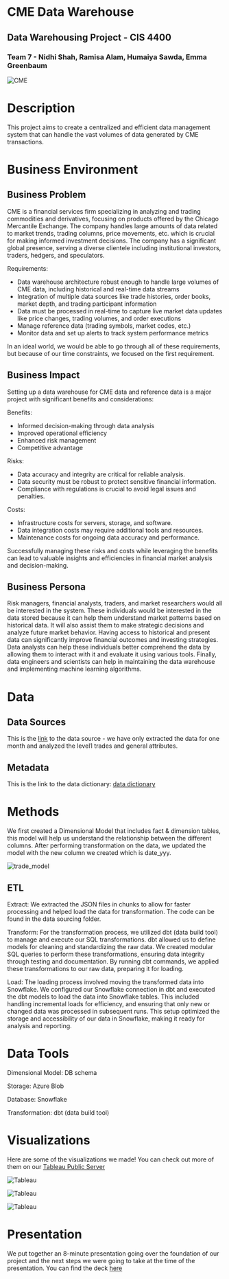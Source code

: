 # CME Data Warehouse
## Data Warehousing Project - CIS 4400
### Team 7 - Nidhi Shah, Ramisa Alam, Humaiya Sawda, Emma Greenbaum

![CME](https://github.com/emmagreenbaum/Team7/blob/main/data%20background.jpeg)

# Description
This project aims to create a centralized and efficient data management system that can handle the vast volumes of data generated by CME transactions. 

# Business Environment
## Business Problem 
CME is a financial services firm specializing in analyzing and trading commodities and derivatives, focusing on products offered by the Chicago Mercantile Exchange. The company handles large amounts of data related to market trends, trading columns, price movements, etc. which is crucial for making informed investment decisions. The company has a significant global presence, serving a diverse clientele including institutional investors, traders, hedgers, and speculators. 

Requirements: 
* Data warehouse architecture robust enough to handle large volumes of CME data, including historical and real-time data streams
* Integration of multiple data sources like trade histories, order books, market depth, and trading participant information 
* Data must be processed in real-time to capture live market data updates like price changes, trading volumes, and order executions
* Manage reference data (trading symbols, market codes, etc.)
* Monitor data and set up alerts to track system performance metrics

In an ideal world, we would be able to go through all of these requirements, but because of our time constraints, we focused on the first requirement.

## Business Impact 
Setting up a data warehouse for CME data and reference data is a major project with significant benefits and considerations:

Benefits:
- Informed decision-making through data analysis
- Improved operational efficiency
- Enhanced risk management
- Competitive advantage

Risks:
- Data accuracy and integrity are critical for reliable analysis.
- Data security must be robust to protect sensitive financial information.
- Compliance with regulations is crucial to avoid legal issues and penalties.

Costs: 
- Infrastructure costs for servers, storage, and software.
- Data integration costs may require additional tools and resources.
- Maintenance costs for ongoing data accuracy and performance.

Successfully managing these risks and costs while leveraging the benefits can lead to valuable insights and efficiencies in financial market analysis and decision-making.

## Business Persona
Risk managers, financial analysts, traders, and market researchers would all be interested in the system. These individuals would be interested in the data stored because it can help them understand market patterns based on historical data. It will also assist them to make strategic decisions and analyze future market behavior. Having access to historical and present data can significantly improve financial outcomes and investing strategies. Data analysts can help these individuals better comprehend the data by allowing them to interact with it and evaluate it using various tools. Finally, data engineers and scientists can help in maintaining the data warehouse and implementing machine learning algorithms. 

# Data 
## Data Sources 
This is the [link](https://datamine.cmegroup.com/#/query-product/details/query_instrument_record) to the data source - we have only extracted the data for one month and analyzed the level1 trades and general attributes.

## Metadata
This is the link to the data dictionary: [data dictionary](https://datamine.cmegroup.com/#/query-product/details/query_order_record)

# Methods
We first created a Dimensional Model that includes fact & dimension tables, this model will help us understand the relationship between the different columns. After performing transformation on the data, we updated the model with the new column we created which is date_yyy. 

![trade_model](https://github.com/emmagreenbaum/Team7/assets/159954926/3559e4ef-dd75-447e-98af-4ae95e2b694a)

## ETL 

Extract: 
We extracted the JSON files in chunks to allow for faster processing and helped load the data for transformation. The code can be found in the data sourcing folder. 

Transform: For the transformation process, we utilized dbt (data build tool) to manage and execute our SQL transformations. dbt allowed us to define models for cleaning and standardizing the raw data. We created modular SQL queries to perform these transformations, ensuring data integrity through testing and documentation. By running dbt commands, we applied these transformations to our raw data, preparing it for loading.

Load: The loading process involved moving the transformed data into Snowflake. We configured our Snowflake connection in dbt and executed the dbt models to load the data into Snowflake tables. This included handling incremental loads for efficiency, and ensuring that only new or changed data was processed in subsequent runs. This setup optimized the storage and accessibility of our data in Snowflake, making it ready for analysis and reporting.

# Data Tools 
Dimensional Model: DB schema

Storage: Azure Blob 

Database: Snowflake 

Transformation: dbt (data build tool)

# Visualizations

Here are some of the visualizations we made! You can check out more of them on our [Tableau Public Server](https://public.tableau.com/app/profile/nidhi.shah7928/viz/CMEdata_17159993362020/NumberofTradesineachSecurityExchange?publish=yes)

![Tableau](barchart.png)

![Tableau](piechart.png)

![Tableau](size.png)

# Presentation
We put together an 8-minute presentation going over the foundation of our project and the next steps we were going to take at the time of the presentation. You can find the deck [here](https://docs.google.com/presentation/d/1WeVVeRmvnjZvtfD_FetAdAKseBGUjY-1srH5XmqMvng/edit?usp=sharing)
